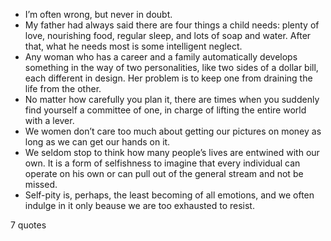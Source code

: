  - I’m often wrong, but never in doubt.
 - My father had always said there are four things a child needs: plenty of love, nourishing food, regular sleep, and lots of soap and water. After that, what he needs most is some intelligent neglect.
 - Any woman who has a career and a family automatically develops something in the way of two personalities, like two sides of a dollar bill, each different in design. Her problem is to keep one from draining the life from the other.
 - No matter how carefully you plan it, there are times when you suddenly find yourself a committee of one, in charge of lifting the entire world with a lever.
 - We women don’t care too much about getting our pictures on money as long as we can get our hands on it.
 - We seldom stop to think how many people’s lives are entwined with our own. It is a form of selfishness to imagine that every individual can operate on his own or can pull out of the general stream and not be missed.
 - Self-pity is, perhaps, the least becoming of all emotions, and we often indulge in it only beause we are too exhausted to resist.

7 quotes
